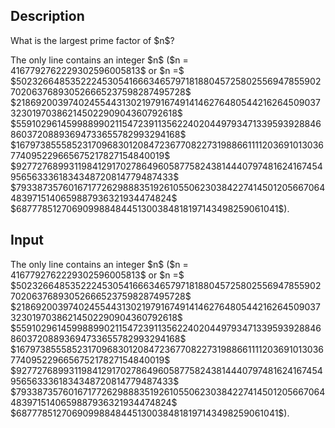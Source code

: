 ## Description

<div><p>What is the largest prime factor of $n$?</p></div><div class="input-specification"><p>The only line contains an integer $n$ ($n = 4167792762229302596005813$ or $n =$ $5023266485352224530541666346579718188045725802556947855902702063768930526665237598287495728$ $2186920039740245544313021979167491414627648054421626450903732301970386214502290904360792618$ $5591029614599889902115472391135622402044979347133959392884686037208893694733655782993294168$ $1679738555852317096830120847236770822731988661111203691013036774095229665675217827154840019$ $9277276899311984129170278649605877582438144407974816241674549565633361834348720814779487433$ $7933873576016717726298883519261055062303842274145012056670644839715140659887936321934474824$ $687778512706909988484451300384818197143498259061041$).</p></div>

## Input

<p>The only line contains an integer $n$ ($n = 4167792762229302596005813$ or $n =$ $5023266485352224530541666346579718188045725802556947855902702063768930526665237598287495728$ $2186920039740245544313021979167491414627648054421626450903732301970386214502290904360792618$ $5591029614599889902115472391135622402044979347133959392884686037208893694733655782993294168$ $1679738555852317096830120847236770822731988661111203691013036774095229665675217827154840019$ $9277276899311984129170278649605877582438144407974816241674549565633361834348720814779487433$ $7933873576016717726298883519261055062303842274145012056670644839715140659887936321934474824$ $687778512706909988484451300384818197143498259061041$).</p>
